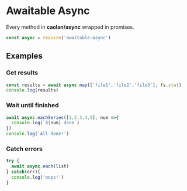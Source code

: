 
# Awaitable Async

Every method in **caolan/async** wrapped in promises.

```js
const async = require('awaitable-async')
```

## Examples


### Get results

```js
const results = await async.map(['file1','file2','file3'], fs.stat)  
console.log(results)
```

### Wait until finished

```js
await async.eachSeries([1,2,3,4,5], num =>{
  console.log(`${num} done`)
})  
console.log('All done!')
```

### Catch errors

```js
try {
  await async.each(list)  
} catch(err){
  console.log('oops!')  
}
```
